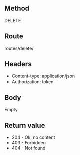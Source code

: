 ## Method ##

DELETE

## Route ##

routes/delete/<id>

## Headers ##

* Content-type: application/json
* Authorization: token

## Body ##

Empty

## Return value ##

* 204 - Ok, no content
* 403 - Forbidden
* 404 - Not found